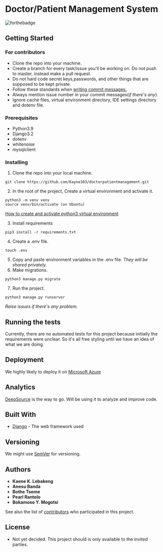 # Doctor/Patient Management System

![forthebadge](https://forthebadge.com/images/badges/built-with-love.svg)

## Getting Started

### For contributors
- Clone the repo into your machine.
- Create a branch for every task/issue you'll be working on. Do not push to master, instead make a pull request.
- Do not hard code secret keys,passwords, and other things that are supposed to be kept private.
- Follow these standards when [writing commit messages.](https://www.freecodecamp.org/news/writing-good-commit-messages-a-practical-guide/)
- Always mention issue number in your commit messages(i*f there's any*).
- Ignore cache files, virtual environment directory, IDE settings directory and dotenv file.


### Prerequisites
- Python3.9
- Django3.2
- dotenv
- whitenoise
- mysqlclient

### Installing

1. Clone the repo into your local machine.

```
git clone https://github.com/Kayne103/doctorpatientmanagement.git
```

2. In the root of the project, Create a virtual environment and activate it.

```
python3 -m venv venv
source venv/bin/activate (on Ubuntu)
```
[How to create and activate python3 virtual environment](https://docs.python.org/3/library/venv.html)

3. Install requirements
```
pip3 install -r requirements.txt
```
4. Create a .env file.
```
touch .env
```
5. Copy and paste environment variables in the .env file. _They will be shared privately._
6. Make migrations.
```
python3 manage.py migrate
```
7. Run the project.
```
python3 manage.py runserver
```
_Raise issues if there's any problem._

## Running the tests

Currently, there are no automated tests for this project because initially the requirements
were unclear. So it's all free styling until we have an idea of what we are doing.

## Deployment

We highly likely to deploy it on [Microsoft Azure](https://azure.microsoft.com/en-us/)

## Analytics
[DeepSource](https://deepsource.io/) is the way to go. Will be using it to analyze and improve code.

## Built With

* [Django](https://www.djangoproject.com/) - The web framework used

## Versioning

We might use [SemVer](http://semver.org/) for versioning. 

## Authors

* **Kaene K. Lebakeng**
* **Anesu Banda**
* **Bothe Tseme**
* **Pearl Rantolo**
* **Bokamoso Y. Mogotsi**

See also the list of [contributors](https://github.com/your/project/contributors) who participated in this project.

## License

- Not yet decided. This project should is only available to the invited parties.
